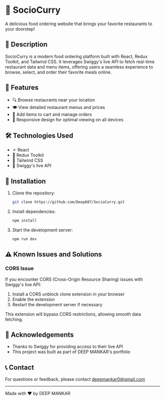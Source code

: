 # 🍛 SocioCurry

A delicious food ordering website that brings your favorite restaurants to your doorstep!

## 📖 Description

SocioCurry is a modern food ordering platform built with React, Redux Toolkit, and Tailwind CSS. It leverages Swiggy's live API to fetch real-time restaurant data and menu items, offering users a seamless experience to browse, select, and order their favorite meals online.

## 🌟 Features

- 🔍 Browse restaurants near your location
- 🍽️ View detailed restaurant menus and prices
- 🛒 Add items to cart and manage orders
- 📱 Responsive design for optimal viewing on all devices

## 🛠️ Technologies Used

- ⚛️ React
- 🔄 Redux Toolkit
- 🎨 Tailwind CSS
- 🍔 Swiggy's live API

## 🚀 Installation

1. Clone the repository:
   ```bash
   git clone https://github.com/Deep687/SocioCurry.git
   ```
2. Install dependencies:
   ```bash
   npm install
   ```
3. Start the development server:
   ```bash
   npm run dev
   ```

## ⚠️ Known Issues and Solutions

### CORS Issue

If you encounter CORS (Cross-Origin Resource Sharing) issues with Swiggy's live API:

1. Install a CORS unblock clone extension in your browser
2. Enable the extension
3. Restart the development server if necessary

This extension will bypass CORS restrictions, allowing smooth data fetching.

## 🙏 Acknowledgements

- Thanks to Swiggy for providing access to their live API
- This project was built as part of DEEP MANKAR's portfolio

## 📞 Contact

For questions or feedback, please contact deepmankar0@gmail.com

---

Made with ❤️ by DEEP MANKAR
